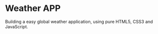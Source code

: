 <h1> Weather APP </h1>
Building a easy global weather application, using pure HTML5, CSS3 and JavaScript. 
